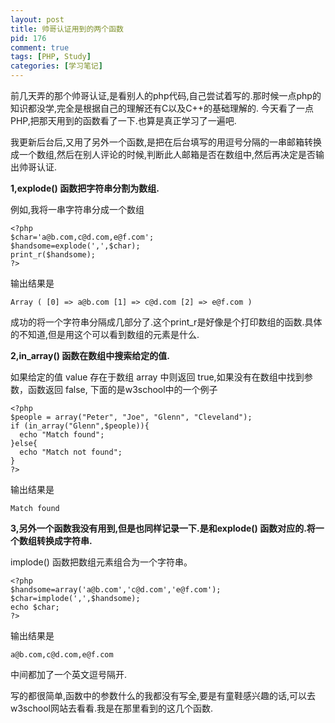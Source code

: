 ```yaml
--- 
layout: post
title: 帅哥认证用到的两个函数
pid: 176
comment: true
tags: [PHP, Study]
categories: [学习笔记]
---
```

前几天弄的那个帅哥认证,是看别人的php代码,自己尝试着写的.那时候一点php的知识都没学,完全是根据自己的理解还有C以及C++的基础理解的.
今天看了一点PHP,把那天用到的函数看了一下.也算是真正学习了一遍吧.

我更新后台后,又用了另外一个函数,是把在后台填写的用逗号分隔的一串邮箱转换成一个数组,然后在别人评论的时候,判断此人邮箱是否在数组中,然后再决定是否输出帅哥认证.

**1,explode() 函数把字符串分割为数组.**

例如,我将一串字符串分成一个数组

    <?php
    $char='a@b.com,c@d.com,e@f.com';
    $handsome=explode(',',$char);
    print_r($handsome);
    ?>
    
输出结果是

    Array ( [0] => a@b.com [1] => c@d.com [2] => e@f.com )
    
成功的将一个字符串分隔成几部分了.这个print_r是好像是个打印数组的函数.具体的不知道,但是用这个可以看到数组的元素是什么.

**2,in_array() 函数在数组中搜索给定的值.**

如果给定的值 value 存在于数组 array 中则返回 true,如果没有在数组中找到参数，函数返回 false,
下面的是w3school中的一个例子

    <?php
    $people = array("Peter", "Joe", "Glenn", "Cleveland");
    if (in_array("Glenn",$people)){
      echo "Match found";
    }else{
      echo "Match not found";
    }
    ?>
    
输出结果是

    Match found

**3,另外一个函数我没有用到,但是也同样记录一下.是和explode() 函数对应的.将一个数组转换成字符串.**

implode() 函数把数组元素组合为一个字符串。

    <?php
    $handsome=array('a@b.com','c@d.com','e@f.com');
    $char=implode(',',$handsome);
    echo $char;
    ?>
    
输出结果是

    a@b.com,c@d.com,e@f.com
    
中间都加了一个英文逗号隔开.

写的都很简单,函数中的参数什么的我都没有写全,要是有童鞋感兴趣的话,可以去w3school网站去看看.我是在那里看到的这几个函数.

